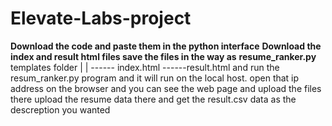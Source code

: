 # Elevate-Labs-project
**Download the code and paste them in the python interface**
**Download the index and result html files save the files in the way as**
**resume_ranker.py**
templates folder
|
|
------ index.html
------result.html 
and run the resum_ranker.py program and it will run on the local host.
open that ip address on the browser and you can see the web page and upload the files there 
upload the resume data there and get the result.csv data as the descreption you wanted
